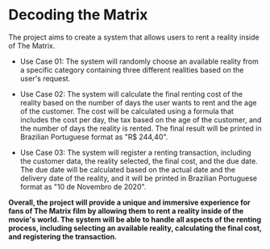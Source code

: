 # Decoding the Matrix

The project aims to create a system that allows users to rent a reality inside of The Matrix.

* Use Case 01: The system will randomly choose an available reality from a specific category containing three different realities based on the user's request.

* Use Case 02: The system will calculate the final renting cost of the reality based on the number of days the user wants to rent and the age of the customer. The cost will be calculated using a formula that includes the cost per day, the tax based on the age of the customer, and the number of days the reality is rented. The final result will be printed in Brazilian Portuguese format as "R$ 244,40".

* Use Case 03: The system will register a renting transaction, including the customer data, the reality selected, the final cost, and the due date. The due date will be calculated based on the actual date and the delivery date of the reality, and it will be printed in Brazilian Portuguese format as "10 de Novembro de 2020".

**Overall, the project will provide a unique and immersive experience for fans of The Matrix film by allowing them to rent a reality inside of the movie's world. The system will be able to handle all aspects of the renting process, including selecting an available reality, calculating the final cost, and registering the transaction.**

